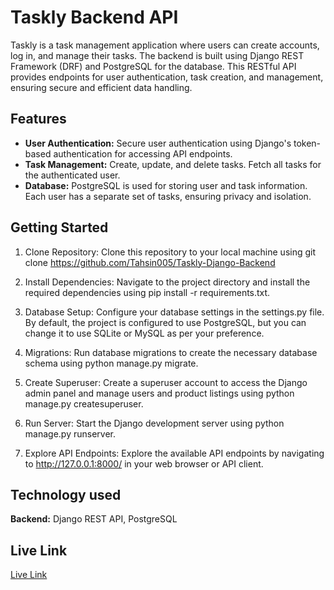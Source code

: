 
# Taskly Backend API


Taskly is a task management application where users can create accounts, log in, and manage their tasks. The backend is built using Django REST Framework (DRF) and PostgreSQL for the database. This RESTful API provides endpoints for user authentication, task creation, and management, ensuring secure and efficient data handling.
## Features

- **User Authentication:** Secure user authentication using Django's token-based authentication for accessing API endpoints.
- **Task Management:** Create, update, and delete tasks. Fetch all tasks for the authenticated user.
- **Database:** PostgreSQL is used for storing user and task information. Each user has a separate set of tasks, ensuring privacy and isolation.

## Getting Started

1. Clone Repository: Clone this repository to your local machine using git clone https://github.com/Tahsin005/Taskly-Django-Backend

2. Install Dependencies: Navigate to the project directory and install the required dependencies using pip install -r requirements.txt.

3. Database Setup: Configure your database settings in the settings.py file. By default, the project is configured to use PostgreSQL, but you can change it to use SQLite or MySQL as per your preference.

4. Migrations: Run database migrations to create the necessary database schema using python manage.py migrate.

5. Create Superuser: Create a superuser account to access the Django admin panel and manage users and product listings using python manage.py createsuperuser.

6. Run Server: Start the Django development server using python manage.py runserver.

7. Explore API Endpoints: Explore the available API endpoints by navigating to http://127.0.0.1:8000/ in your web browser or API client.
## Technology used



**Backend:** Django REST API, PostgreSQL



## Live Link

[Live Link](https://taskly-blue.vercel.app/)


